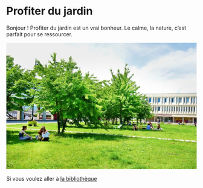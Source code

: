 # Profiter du jardin

Bonjour ! Profiter du jardin est un vrai bonheur. Le calme, la nature, c’est parfait pour se ressourcer.

![Image Cezeaux](./Img-jardin.jpg)

Si vous voulez aller à [la bibliothèque](Bibliothèque.md)